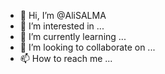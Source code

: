 - 👋 Hi, I’m @AliSALMA
- 👀 I’m interested in ...
- 🌱 I’m currently learning ...
- 💞️ I’m looking to collaborate on ...
- 📫 How to reach me ...

<!---
AliSALMA/AliSALMA is a ✨ special ✨ repository because its `README.md` (this file) appears on your GitHub profile.
You can click the Preview link to take a look at your changes.
--->
